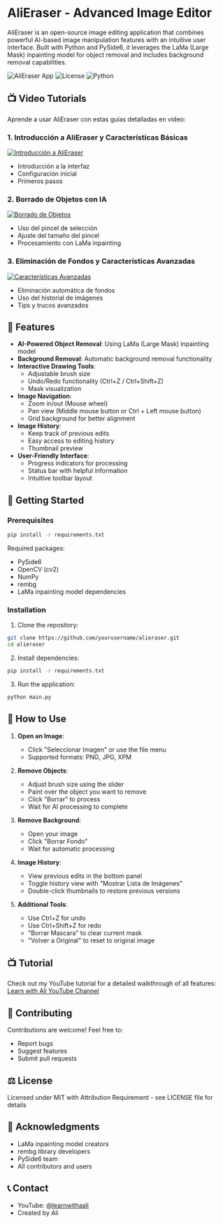 # AliEraser - Advanced Image Editor

AliEraser is an open-source image editing application that combines powerful AI-based image manipulation features with an intuitive user interface. Built with Python and PySide6, it leverages the LaMa (Large Mask) inpainting model for object removal and includes background removal capabilities.

![AliEraser App](https://img.shields.io/badge/App-AliEraser-blue)
![License](https://img.shields.io/badge/License-Open%20Source-green)
![Python](https://img.shields.io/badge/Python-3.7%2B-yellow)


## 📺 Video Tutorials

Aprende a usar AliEraser con estas guías detalladas en video:

### 1. Introducción a AliEraser y Características Básicas
[![Introducción a AliEraser](https://img.youtube.com/vi/DC7lqJfnmhM/0.jpg)](https://www.youtube.com/watch?v=DC7lqJfnmhM)
- Introducción a la interfaz
- Configuración inicial
- Primeros pasos

### 2. Borrado de Objetos con IA
[![Borrado de Objetos](https://img.youtube.com/vi/DZkPgGq_vWc/0.jpg)](https://www.youtube.com/watch?v=DZkPgGq_vWc)
- Uso del pincel de selección
- Ajuste del tamaño del pincel
- Procesamiento con LaMa inpainting

### 3. Eliminación de Fondos y Características Avanzadas
[![Características Avanzadas](https://img.youtube.com/vi/P16q4DVD2dU/0.jpg)](https://www.youtube.com/watch?v=P16q4DVD2dU)
- Eliminación automática de fondos
- Uso del historial de imágenes
- Tips y trucos avanzados

## 🌟 Features

- **AI-Powered Object Removal**: Using LaMa (Large Mask) inpainting model
- **Background Removal**: Automatic background removal functionality
- **Interactive Drawing Tools**: 
  - Adjustable brush size
  - Undo/Redo functionality (Ctrl+Z / Ctrl+Shift+Z)
  - Mask visualization
- **Image Navigation**:
  - Zoom in/out (Mouse wheel)
  - Pan view (Middle mouse button or Ctrl + Left mouse button)
  - Grid background for better alignment
- **Image History**:
  - Keep track of previous edits
  - Easy access to editing history
  - Thumbnail preview
- **User-Friendly Interface**:
  - Progress indicators for processing
  - Status bar with helpful information
  - Intuitive toolbar layout

## 🚀 Getting Started

### Prerequisites

```bash
pip install -r requirements.txt
```

Required packages:
- PySide6
- OpenCV (cv2)
- NumPy
- rembg
- LaMa inpainting model dependencies

### Installation

1. Clone the repository:
```bash
git clone https://github.com/yourusername/alieraser.git
cd alieraser
```

2. Install dependencies:
```bash
pip install -r requirements.txt
```

3. Run the application:
```bash
python main.py
```

## 🎯 How to Use

1. **Open an Image**:
   - Click "Seleccionar Imagen" or use the file menu
   - Supported formats: PNG, JPG, XPM

2. **Remove Objects**:
   - Adjust brush size using the slider
   - Paint over the object you want to remove
   - Click "Borrar" to process
   - Wait for AI processing to complete

3. **Remove Background**:
   - Open your image
   - Click "Borrar Fondo"
   - Wait for automatic processing

4. **Image History**:
   - View previous edits in the bottom panel
   - Toggle history view with "Mostrar Lista de Imágenes"
   - Double-click thumbnails to restore previous versions

5. **Additional Tools**:
   - Use Ctrl+Z for undo
   - Use Ctrl+Shift+Z for redo
   - "Borrar Mascara" to clear current mask
   - "Volver a Original" to reset to original image

## 📺 Tutorial

Check out my YouTube tutorial for a detailed walkthrough of all features:
[Learn with Ali YouTube Channel](https://youtube.com/@learnwithaali)

## 🤝 Contributing

Contributions are welcome! Feel free to:
- Report bugs
- Suggest features
- Submit pull requests

## ⚖️ License

Licensed under MIT with Attribution Requirement - see LICENSE file for details

## 🙏 Acknowledgments

- LaMa inpainting model creators
- rembg library developers
- PySide6 team
- All contributors and users

## 📞 Contact

- YouTube: [@learnwithaali](https://youtube.com/@learnwithaali)
- Created by Ali

